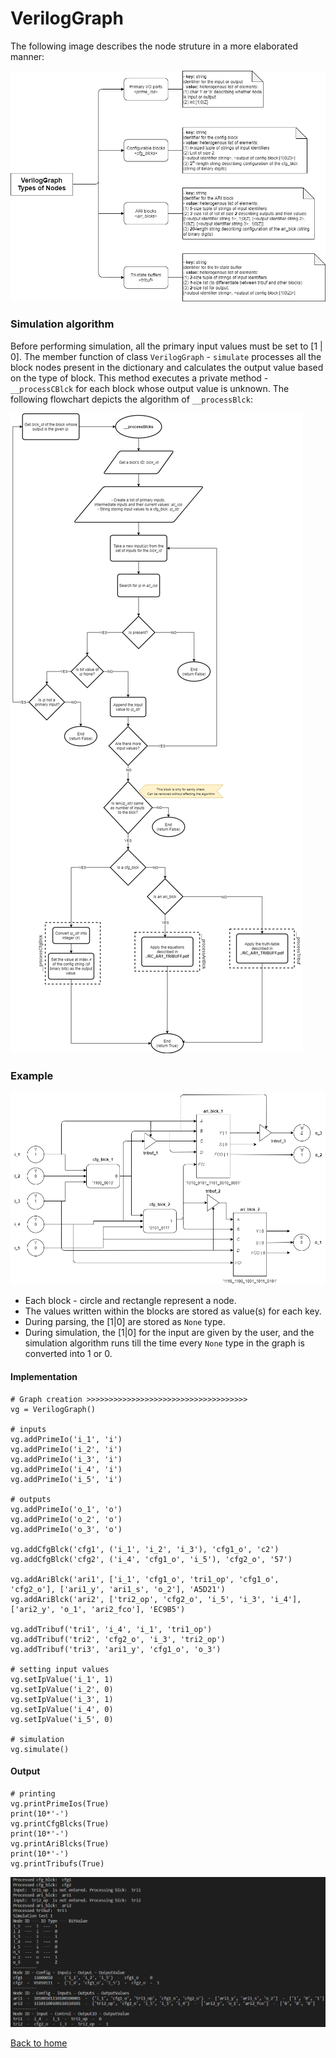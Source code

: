 # VerilogGraph

The following image describes the node struture in a more elaborated manner:

![verilog_graph](../multimedia/verilog_graph.png)

### Simulation algorithm
Before performing simulation, all the primary input values must be set to [1 | 0]. The member function of class `VerilogGraph` - `simulate` processes all the block nodes present in the dictionary and calculates the output value based on the type of block. This method executes a private method - `__processCBlck` for each block whose output value is unknown. The following flowchart depicts the algorithm of `__processBlck`:

![processCfgBlcks_algo](../multimedia/processBlcks_algo.png)

### Example
![example_graph](../multimedia/example_graph.png)
- Each block - circle and rectangle represent a node.
- The values written within the blocks are stored as value(s) for each key.
- During parsing, the [1|0] are stored as `None` type.
- During simulation, the [1|0] for the input are given by the user, and the simulation algorithm runs till the time every `None` type in the graph is converted into 1 or 0. 

#### Implementation
```
# Graph creation >>>>>>>>>>>>>>>>>>>>>>>>>>>>>>>>>>>>
vg = VerilogGraph()

# inputs
vg.addPrimeIo('i_1', 'i')
vg.addPrimeIo('i_2', 'i')
vg.addPrimeIo('i_3', 'i')
vg.addPrimeIo('i_4', 'i')
vg.addPrimeIo('i_5', 'i')

# outputs
vg.addPrimeIo('o_1', 'o')
vg.addPrimeIo('o_2', 'o')
vg.addPrimeIo('o_3', 'o')

vg.addCfgBlck('cfg1', ('i_1', 'i_2', 'i_3'), 'cfg1_o', 'c2')
vg.addCfgBlck('cfg2', ('i_4', 'cfg1_o', 'i_5'), 'cfg2_o', '57')

vg.addAriBlck('ari1', ['i_1', 'cfg1_o', 'tri1_op', 'cfg1_o', 'cfg2_o'], ['ari1_y', 'ari1_s', 'o_2'], 'A5D21')
vg.addAriBlck('ari2', ['tri2_op', 'cfg2_o', 'i_5', 'i_3', 'i_4'], ['ari2_y', 'o_1', 'ari2_fco'], 'EC9B5')

vg.addTribuf('tri1', 'i_4', 'i_1', 'tri1_op')
vg.addTribuf('tri2', 'cfg2_o', 'i_3', 'tri2_op')
vg.addTribuf('tri3', 'ari1_y', 'cfg1_o', 'o_3')

# setting input values
vg.setIpValue('i_1', 1)
vg.setIpValue('i_2', 0)
vg.setIpValue('i_3', 1)
vg.setIpValue('i_4', 0)
vg.setIpValue('i_5', 0)

# simulation
vg.simulate()
```

#### Output
```
# printing
vg.printPrimeIos(True)
print(10*'-')
vg.printCfgBlcks(True)
print(10*'-')
vg.printAriBlcks(True)
print(10*'-')
vg.printTribufs(True)
```

![example_op](../multimedia/example_op.png)

[Back to home](../README.md)